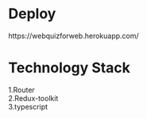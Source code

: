 <h1>Deploy</h1>
https://webquizforweb.herokuapp.com/
<h1>Technology Stack</h1>
1.Router
<br>
2.Redux-toolkit
<br>
3.typescript
